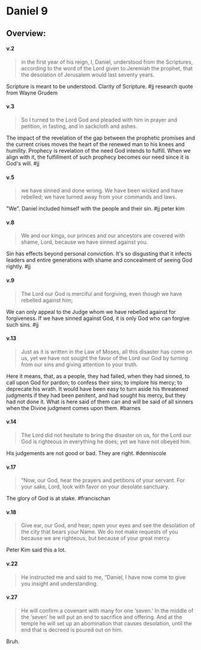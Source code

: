 # Daniel 9

## Overview:


#### v.2
>in the first year of his reign, I, Daniel, understood from the Scriptures, according to the word of the Lord given to Jeremiah the prophet, that the desolation of Jerusalem would last seventy years.

Scripture is meant to be understood. Clarity of Scripture.
#jj research quote from Wayne Grudem

#### v.3
>So I turned to the Lord God and pleaded with him in prayer and petition, in fasting, and in sackcloth and ashes.

The impact of the revelation of the gap between the prophetic promises and the current crises moves the heart of the renewed man to his knees and humility. Prophecy is revelation of the need God intends to fulfill. When we align with it, the fulfillment of such prophecy becomes our need since it is God's will.
#jj 

#### v.5
>we have sinned and done wrong. We have been wicked and have rebelled; we have turned away from your commands and laws.

"We". Daniel included himself with the people and their sin.
#jj peter kim

#### v.8
>We and our kings, our princes and our ancestors are covered with shame, Lord, because we have sinned against you.

Sin has effects beyond personal conviction. It's so disgusting that it infects leaders and entire generations with shame and concealment of seeing God rightly.
#jj 

#### v.9
>The Lord our God is merciful and forgiving, even though we have rebelled against him;

We can only appeal to the Judge whom we have rebelled against for forgiveness. If we have sinned against God, it is only God who can forgive such sins.
#jj 

#### v.13
>Just as it is written in the Law of Moses, all this disaster has come on us, yet we have not sought the favor of the Lord our God by turning from our sins and giving attention to your truth.

Here it means, that, as a people, they had failed, when they had sinned, to call upon God for pardon; to confess their sins; to implore his mercy; to deprecate his wrath. It would have been easy to turn aside his threatened judgments if they had been penitent, and had sought his mercy, but they had not done it. What is here said of them can and will be said of all sinners when the Divine judgment comes upon them.
#barnes 

#### v.14
>The Lord did not hesitate to bring the disaster on us, for the Lord our God is righteous in everything he does; yet we have not obeyed him.

His judgements are not good or bad. They are right.
#denniscole

#### v.17
>“Now, our God, hear the prayers and petitions of your servant. For your sake, Lord, look with favor on your desolate sanctuary.

The glory of God is at stake.
#francischan

#### v.18
>Give ear, our God, and hear; open your eyes and see the desolation of the city that bears your Name. We do not make requests of you because we are righteous, but because of your great mercy.

Peter Kim said this a lot.

#### v.22
>He instructed me and said to me, “Daniel, I have now come to give you insight and understanding.

#### v.27
>He will confirm a covenant with many for one ‘seven.' In the middle of the ‘seven’ he will put an end to sacrifice and offering. And at the temple he will set up an abomination that causes desolation, until the end that is decreed is poured out on him.

Bruh.
